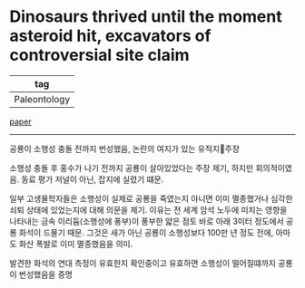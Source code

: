 # Dinosaurs thrived until the moment asteroid hit, excavators of controversial site claim


|tag|
|------|
|Paleontology|


[paper](https://www.science.org/content/article/dinosaurs-thrived-until-moment-asteroid-hit-excavators-controversial-site-claim)


*******

공룡이 소행성 충돌 전까지 번성했음, 논란의 여지가 있는 유적지주장

소행성 충돌 후 홍수가 나기 전까지 공룡이 살아있었다는 주장 제기, 하지만 회의적이였음. 동료 평가 저널이 아닌, 잡지에 실렸기 떄문.

일부 고생물학자들은 소행성이 실제로 공룡을 죽였는지 아니면 이미 멸종했거나 ​​심각한 쇠퇴 상태에 있었는지에 대해 의문을 제기. 
이유는 전 세계 암석 노두에 미치는 영향을 나타내는 금속 이리듐(소행성에 풍부)이 풍부한 얇은 점토 바로 아래 3미터 정도에서 공룡 화석이 드물기 때문.
그것은 새가 아닌 공룡이 소행성보다 100만 년 정도 전에, 아마도 화산 폭발로 이미 멸종했음을 의미.


발견한 화석의 연대 측정이 유효한지 확인중이고 유효하면 소행성이 떨어질떄까지 공룡이 번성했음을 증명